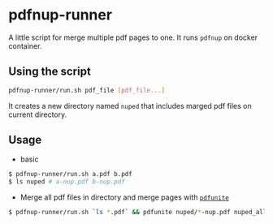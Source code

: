 # pdfnup-runner
A little script for merge multiple pdf pages to one. It runs `pdfnup` on docker container.

## Using the script
```bash
pdfnup-runner/run.sh pdf_file [pdf_file...]
```
It creates a new directory named `nuped` that includes marged pdf files on current directory.

## Usage
* basic
```bash
$ pdfnup-runner/run.sh a.pdf b.pdf
$ ls nuped # a-nup.pdf b-nup.pdf
```

* Merge all pdf files in directory and merge pages with [`pdfunite`](https://github.com/mtgrosser/pdfunite)
```bash
$ pdfnup-runner/run.sh `ls *.pdf` && pdfunite nuped/*-nup.pdf nuped_all.pdf && rm -r nuped
```
